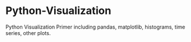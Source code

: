 # Python-Visualization

Python Visualization Primer including pandas, matplotlib, histograms, time series, other plots.

